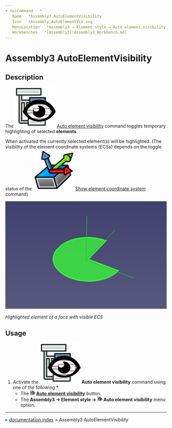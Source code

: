 ```yaml
---
- GuiCommand   *
   Name   *Assembly3 AutoElementVisibility
   Icon   *Assembly_AutoElementVis.svg‎‎
   MenuLocation   *Assembly3 → Element style → Auto element visibility
   Workbenches   *[Assembly3](Assembly3_Workbench.md)
---
```


# Assembly3 AutoElementVisibility

## Description

The <img alt="" src=images/Assembly_AutoElementVis.svg  style="width   *24px;"> [Auto element visibility](Assembly3_AutoElementVisibility.md) command toggles temporary highlighting of selected **elements**.

When activated the currently selected element(s) will be highlighted.  (The visibility of the element coordinate systems (ECSs) depends on the toggle status of the <img alt="" src=images/Assembly_ShowElementCS.svg  style="width   *16px;"> [Show element coordinate system](Assembly3_ShowElementCS.md) command)

 <img alt="" src=images/Assembly3_AutoElementVisibility-01.png  style="width   *300px;"> 



*Highlighted element of a face with visible ECS*

## Usage

1.  Activate the <img alt="" src=images/Assembly_AutoElementVis.svg  style="width   *16px;"> **Auto element visibility** command using one of the following   *
    -   The **<img src="images/Assembly_AutoElementVis.svg" width=16px> [Auto element visibility](Assembly3_AutoElementVisibility.md)** button.
    -   The **Assembly3 → Element style → <img src="images/Assembly_AutoElementVis.svg" width=16px> Auto element visibility** menu option.



---
![](images/Right_arrow.png) [documentation index](../README.md) > Assembly3 AutoElementVisibility
